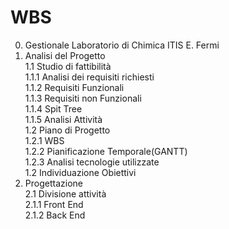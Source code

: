 
# WBS  
  
0. Gestionale Laboratorio di Chimica ITIS E. Fermi  
1. Analisi del Progetto  
1.1 Studio di fattibilità  
	1.1.1 Analisi dei requisiti richiesti  
1.1.2 Requisiti Funzionali  
1.1.3 Requisiti non Funzionali  
1.1.4 Spit Tree  
1.1.5 Analisi Attività  
1.2 Piano di Progetto  
	1.2.1 WBS  
1.2.2 Pianificazione Temporale(GANTT)  
1.2.3 Analisi tecnologie utilizzate  
1.2 Individuazione Obiettivi  
2. Progettazione  
2.1 Divisione attività  
2.1.1 Front End  
2.1.2 Back End





<!--stackedit_data:
eyJoaXN0b3J5IjpbMTI5MTE1NzkwLDEyOTg1NzU0NTYsMTc4ND
A5MTgxNl19
-->